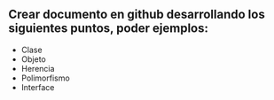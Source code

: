 ## Crear documento en github desarrollando los siguientes puntos, poder ejemplos:
- Clase
- Objeto
- Herencia
- Polimorfismo
- Interface
